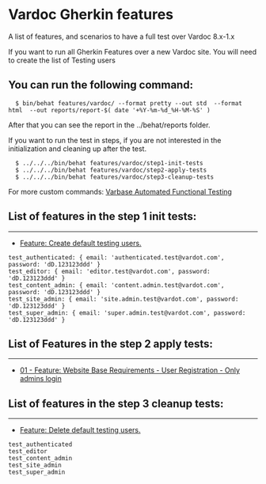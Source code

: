 # Vardoc Gherkin features

A list of features, and scenarios to have a full test over Vardoc 8.x-1.x

If you want to run all Gherkin Features over a new Vardoc site.
You will need to create the list of Testing users

## You can run the following command:
```
  $ bin/behat features/vardoc/ --format pretty --out std  --format html  --out reports/report-$( date '+%Y-%m-%d_%H-%M-%S' )
```

After that you can see the report in the ../behat/reports folder.

If you want to run the test in steps, if you are not interested in the
initialization and cleaning up after the test.

```
  $ ../../../bin/behat features/vardoc/step1-init-tests
  $ ../../../bin/behat features/vardoc/step2-apply-tests
  $ ../../../bin/behat features/vardoc/step3-cleanup-tests
```
For more custom commands: [Varbase Automated Functional Testing](https://github.com/Vardot/vardoc/blob/8.x-1.x/tests/README.md)


## List of features in the step 1 init tests:
--------------------------------------------------------------------------------
* [Feature: Create default testing users.](https://github.com/Vardot/vardoc/blob/8.x-4.x/tests/features/vardoc/step1-init-tests/1-create-default-testing-users.feature)
```
test_authenticated: { email: 'authenticated.test@vardot.com', password: 'dD.123123ddd' }
test_editor: { email: 'editor.test@vardot.com', password: 'dD.123123ddd' }
test_content_admin: { email: 'content.admin.test@vardot.com', password: 'dD.123123ddd' }
test_site_admin: { email: 'site.admin.test@vardot.com', password: 'dD.123123ddd' }
test_super_admin: { email: 'super.admin.test@vardot.com', password: 'dD.123123ddd' }
```

## List of Features in the step 2 apply tests:
--------------------------------------------------------------------------------
* [01 - Feature: Website Base Requirements - User Registration - Only admins login](https://github.com/Vardot/vardoc/blob/8.x-1.x/tests/features/vardoc/step2-apply-tests/01-website-base-requirements_user-registration_only-admins-login.feature)

## List of features in the step 3 cleanup tests:
--------------------------------------------------------------------------------
* [Feature: Delete default testing users.](https://github.com/Vardot/vardoc/blob/8.x-4.x/tests/features/vardoc/step3-cleanup-tests/1-delete-default-testing-users.feature)
```
test_authenticated
test_editor
test_content_admin
test_site_admin
test_super_admin
```